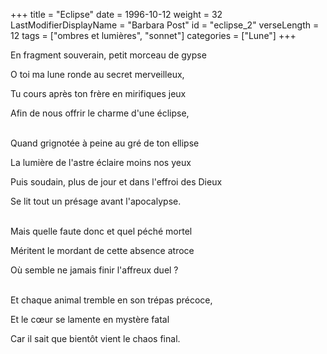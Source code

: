 +++
title = "Eclipse"
date = 1996-10-12
weight = 32
LastModifierDisplayName = "Barbara Post"
id = "eclipse_2"
verseLength = 12
tags = ["ombres et lumières", "sonnet"]
categories = ["Lune"]
+++

En fragment souverain, petit morceau de gypse

O toi ma lune ronde au secret merveilleux,

Tu cours après ton frère en mirifiques jeux

Afin de nous offrir le charme d'une éclipse,

 \
Quand grignotée à peine au gré de ton ellipse

La lumière de l'astre éclaire moins nos yeux

Puis soudain, plus de jour et dans l'effroi des Dieux

Se lit tout un présage avant l'apocalypse.

 \
Mais quelle faute donc et quel péché mortel

Méritent le mordant de cette absence atroce

Où semble ne jamais finir l'affreux duel ?

 \
Et chaque animal tremble en son trépas précoce,

Et le cœur se lamente en mystère fatal

Car il sait que bientôt vient le chaos final.
